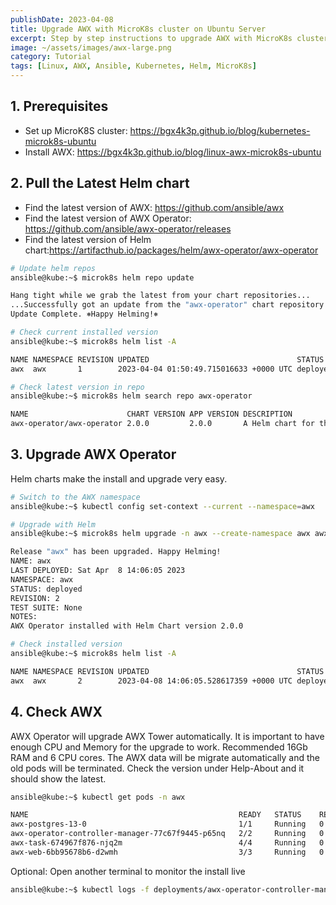 ```yaml
---
publishDate: 2023-04-08
title: Upgrade AWX with MicroK8s cluster on Ubuntu Server
excerpt: Step by step instructions to upgrade AWX with MicroK8s cluster on Ubuntu Server, using Helm chart.
image: ~/assets/images/awx-large.png
category: Tutorial
tags: [Linux, AWX, Ansible, Kubernetes, Helm, MicroK8s]
---
```


## 1. Prerequisites

- Set up MicroK8S cluster: <https://bgx4k3p.github.io/blog/kubernetes-microk8s-ubuntu>
- Install AWX: <https://bgx4k3p.github.io/blog/linux-awx-microk8s-ubuntu>

## 2. Pull the Latest Helm chart

- Find the latest version of AWX: <https://github.com/ansible/awx>
- Find the latest version of AWX Operator: <https://github.com/ansible/awx-operator/releases>
- Find the latest version of Helm chart:<https://artifacthub.io/packages/helm/awx-operator/awx-operator>

```bash
# Update helm repos
ansible@kube:~$ microk8s helm repo update

Hang tight while we grab the latest from your chart repositories...
...Successfully got an update from the "awx-operator" chart repository
Update Complete. ⎈Happy Helming!⎈

# Check current installed version
ansible@kube:~$ microk8s helm list -A

NAME NAMESPACE REVISION UPDATED                                 STATUS   CHART              APP VERSION
awx  awx       1        2023-04-04 01:50:49.715016633 +0000 UTC deployed awx-operator-1.4.0 1.4.0

# Check latest version in repo
ansible@kube:~$ microk8s helm search repo awx-operator

NAME                      CHART VERSION APP VERSION DESCRIPTION
awx-operator/awx-operator 2.0.0         2.0.0       A Helm chart for the AWX Operator
```

## 3. Upgrade AWX Operator

Helm charts make the install and upgrade very easy.

```bash
# Switch to the AWX namespace
ansible@kube:~$ kubectl config set-context --current --namespace=awx

# Upgrade with Helm
ansible@kube:~$ microk8s helm upgrade -n awx --create-namespace awx awx-operator/awx-operator

Release "awx" has been upgraded. Happy Helming!
NAME: awx
LAST DEPLOYED: Sat Apr  8 14:06:05 2023
NAMESPACE: awx
STATUS: deployed
REVISION: 2
TEST SUITE: None
NOTES:
AWX Operator installed with Helm Chart version 2.0.0

# Check installed version
ansible@kube:~$ microk8s helm list -A

NAME NAMESPACE REVISION UPDATED                                 STATUS   CHART              APP VERSION
awx  awx       2        2023-04-08 14:06:05.528617359 +0000 UTC deployed awx-operator-2.0.0 2.0.0
```

## 4. Check AWX

AWX Operator will upgrade AWX Tower automatically. It is important to have enough CPU and Memory for the upgrade to work. Recommended 16Gb RAM and 6 CPU cores. The AWX data will be migrate automatically and the old pods will be terminated. Check the version under Help-About and it should show the latest.

```bash
ansible@kube:~$ kubectl get pods -n awx

NAME                                               READY   STATUS    RESTARTS   AGE
awx-postgres-13-0                                  1/1     Running   0          5d13h
awx-operator-controller-manager-77c67f9445-p65nq   2/2     Running   0          4m2s
awx-task-674967f876-njq2m                          4/4     Running   0          2m44s
awx-web-6bb95678b6-d2wmh                           3/3     Running   0          2m18s
```

Optional: Open another terminal to monitor the install live

```bash
ansible@kube:~$ kubectl logs -f deployments/awx-operator-controller-manager -c awx-manager
```
